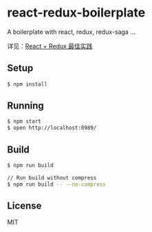 # react-redux-boilerplate

A boilerplate with react, redux, redux-saga ...

详见：[React + Redux 最佳实践](https://github.com/sorrycc/blog/issues/1)

## Setup

```bash
$ npm install
```

## Running

```bash
$ npm start
$ open http://localhost:8989/
```

## Build

```bash
$ npm run build

// Run build without compress
$ npm run build -- --no-compress
```

## License

MIT
